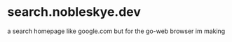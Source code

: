 <!-- GitAds-Verify: IBI1RB8TX7XXAJFJYXPZ95IS9I45S4OU -->

# search.nobleskye.dev
a search homepage like google.com but for the go-web browser im making
